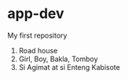 # app-dev
My first repository
1. Road house
2. Girl, Boy, Bakla, Tomboy
3. Si Agimat at si Enteng Kabisote
